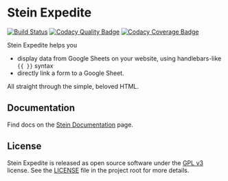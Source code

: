 <!-- Change the URL in all samples, use jsDelivr as CDN, mention about XSS -->

# Stein Expedite

[![Build Status](https://api.travis-ci.org/steinhq/expedite.svg?branch=master)](https://travis-ci.com/shivensinha4/Stein-Expedite) [![Codacy Quality Badge](https://api.codacy.com/project/badge/Grade/d632e2064f934c52a513d6d3304a55b0)](https://www.codacy.com?utm_source=github.com&utm_medium=referral&utm_content=steinhq/expedite&utm_campaign=Badge_Grade) [![Codacy Coverage Badge](https://api.codacy.com/project/badge/Coverage/d632e2064f934c52a513d6d3304a55b0)](https://www.codacy.com?utm_source=github.com&utm_medium=referral&utm_content=steinhq/expedite&utm_campaign=Badge_Coverage)

Stein Expedite helps you

- display data from Google Sheets on your website, using handlebars-like `{{ }}` syntax
- directly link a form to a Google Sheet.

All straight through the simple, beloved HTML.

## Documentation

Find docs on the [Stein Documentation](https://docs.steinhq.com/expedite-introduction) page.

<!-- Expedite for Stein helps add Stein super-powers to your website, without the need to play with programming languages and the Stein API. -->

## License

Stein Expedite is released as open source software under the [GPL v3](https://opensource.org/licenses/gpl-3.0.html) license. See the [LICENSE](./LICENSE.md) file in the project root for more details.
